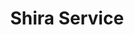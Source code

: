 ---
# ABOUT ME
title: Shira Service
class: Junior
cooper_email: servic@cooper.edu
gravatar_email: shiraservice@gmail.com
committees:
- name: Campus Security
  link: 
- name: Senate
  link: 

# SITE STUFF YOU CAN EDIT
published: true
permalink: /people/shira-service/

# SITE STUFF YOU SHOULDN'T EDIT
layout: people-single
category: people

---